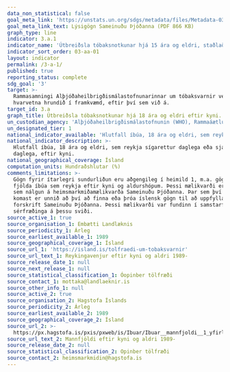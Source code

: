 ```yaml
---
data_non_statistical: false
goal_meta_link: 'https://unstats.un.org/sdgs/metadata/files/Metadata-03-0a-01.pdf'
goal_meta_link_text: Lýsigögn Sameinuðu Þjóðanna (PDF 866 KB)
graph_type: line
indicator: 3.a.1
indicator_name: 'Útbreiðsla tóbaksnotkunar hjá 15 ára og eldri, staðlað eftir aldri.'
indicator_sort_order: 03-aa-01
layout: indicator
permalink: /3-a-1/
published: true
reporting_status: complete
sdg_goal: '3'
target: >-
  Rammasamningi Alþjóðaheilbrigðismálastofnunarinnar um tóbaksvarnir verði
  hvarvetna hrundið í framkvæmd, eftir því sem við á.
target_id: 3.a
graph_title: Útbreiðsla tóbaksnotkunar hjá 18 ára og eldri eftir kyni.
un_custodian_agency: 'Alþjóðaheilbrigðismálastofnunin (WHO), Rammaáætlun WHO um tóbaksvarnir (FCTC)'
un_designated_tier: 1
national_indicator_available: 'Hlutfall íbúa, 18 ára og eldri, sem reykja sígarettur'
national_indicator_description: >-
  Hlutfall íbúa, 18 ára og eldri, sem reykja sígarettur daglega eða sjaldnar en
  daglega, eftir kyni. 
national_geographical_coverage: Ísland
computation_units: Hundraðshlutar (%)
comments_limitations: >-
  Gögn fyrir ítarlegri sundurliðun eru aðgengileg í heimild 1, m.a. gögn um
  fjölda íbúa sem reykja eftir kyni og aldurshópum. Þessi mælikvarði er notaður
  sem nálgun á heimsmarkmiðamælikvarða Sameinuðu Þjóðanna. Þar sem því má við
  komast er unnið að því að finna eða þróa íslensk gögn til að uppfylla
  forskrift Sameinuðu Þjóðanna. Þessi mælikvarði var fundinn í samstarfi við
  sérfræðinga á þessu sviði.
source_active_1: true
source_organisation_1: Embætti Landlæknis
source_periodicity_1: Árleg
source_earliest_available_1: 1989
source_geographical_coverage_1: Ísland
source_url_1: 'https://island.is/tolfraedi-um-tobaksvarnir'
source_url_text_1: Reykingavenjur eftir kyni og aldri 1989-
source_release_date_1: null
source_next_release_1: null
source_statistical_classification_1: Óopinber tölfræði
source_contact_1: mottaka@landlaeknir.is
source_other_info_1: null
source_active_2: true
source_organisation_2: Hagstofa Íslands
source_periodicity_2: Árleg
source_earliest_available_2: 1989
source_geographical_coverage_2: Ísland
source_url_2: >-
  https://px.hagstofa.is/pxis/pxweb/is/Ibuar/Ibuar__mannfjoldi__1_yfirlit__Yfirlit_mannfjolda/MAN00101.px
source_url_text_2: Mannfjöldi eftir kyni og aldri 1989-
source_release_date_2: null
source_statistical_classification_2: Opinber tölfræði
source_contact_2: heimsmarkmidin@hagstofa.is
---
```

